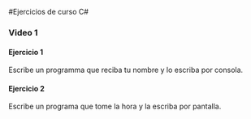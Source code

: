 #Ejercicios de curso C#

### Video 1
#### Ejercicio 1
Escribe un programma que reciba tu nombre y lo escriba por consola.

#### Ejercicio 2
Escribe un programa que tome la hora y la escriba por pantalla.
